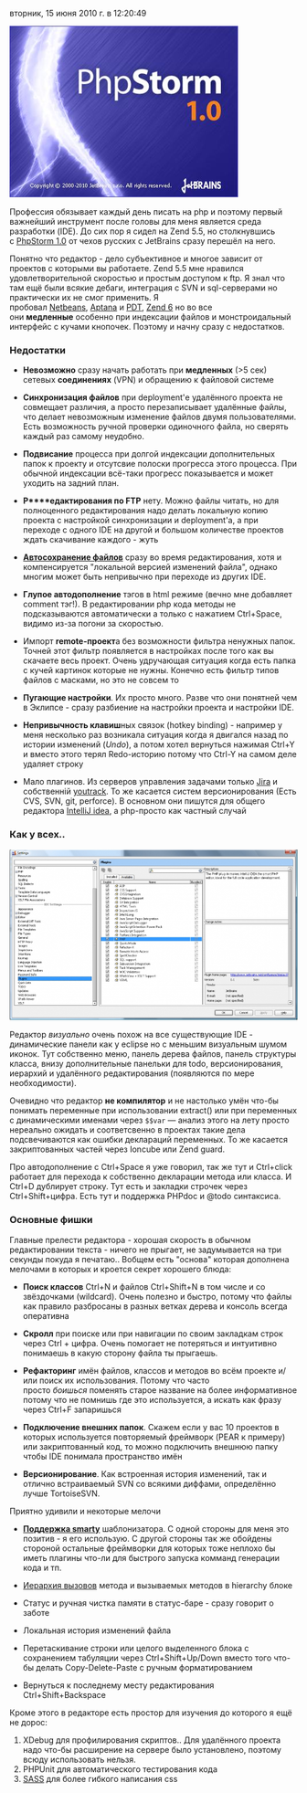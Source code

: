 вторник, 15 июня 2010 г. в 12:20:49

![](img/Pasted%20image%2020241020014706.png)

Профессия обязывает каждый день писать на php и поэтому первый важнейший инструмент после головы для меня является среда разработки (IDE). До сих пор я сидел на Zend 5.5, но столкнувшись с [PhpStorm 1.0](http://www.jetbrains.com/phpstorm/index.html#PHP-editor) от чехов русских с JetBrains сразу перешёл на него.

Понятно что редактор - дело субъективное и многое зависит от проектов с которыми вы работаете. Zend 5.5 мне нравился удовлетворительной скоростью и простым доступом к ftp. Я знал что там ещё были всякие дебаги, интеграция с SVN и sql-серверами но практически их не смог применить. Я пробовал [Netbeans](http://netbeans.org/features/php/), [Aptana](http://www.aptana.com/) и [PDT](http://www.eclipse.org/pdt/), [Zend 6](http://www.zend.com/products/studio/) но во все они **медленные** особенно при индексации файлов и монстроидальный интерфейс с кучами кнопочек. Поэтому и начну сразу с недостатков.


### Недостатки

- **Невозможно** сразу начать работать при **медленных** (>5 сек) сетевых **соединениях** (VPN) и обращению к файловой системе  
    
- **Синхронизация файлов** при deployment'е удалённого проекта не совмещает различия, а просто перезаписывает удалённые файлы, что делает невозможным изменение файлов двумя пользователями. Есть возможность ручной проверки одиночного файла, но сверять каждый раз самому неудобно.  
    
- **Подвисание** процесса при долгой индексации дополнительных папок к проекту и отсутсвие полоски прогресса этого процесса. При обычной индексации всё-таки прогресс показывается и может уходить на задний план.  
    
- **Р****едактирования по FTP** нету. Можно файлы читать, но для полноценного редактирования надо делать локальную копию проекта с настройкой синхронизации и deployment'а, а при переходе с одного IDE на другой и большом количестве проектов ждать скачивание каждого - жуть
- [**Автосохранение файлов**](http://blogs.jetbrains.com/webide/2009/10/do-not-bother-saving-files-anymore/) сразу во время редактирования, хотя и компенсируется "локальной версией изменений файла", однако многим может быть непривычно при переходе из других IDE.
- **Глупое автодополнение** тэгов в html режиме (вечно мне добавляет comment тэг!). В редактировании php кода методы не подсказываются автоматически а только с нажатием Ctrl+Space, видимо из-за погони за скоростью.
- Импорт **remote-проект**а без возможности фильтра ненужных папок. Точней этот фильтр появляется в настройках после того как вы скачаете весь проект. Очень удручающая ситуация когда есть папка с кучей картинок которые не нужны. Конечно есть фильтр типов файлов с масками, но это не совсем то  
    
- **Пугающие настройки**. Их просто много. Разве что они понятней чем в Эклипсе - сразу разбиение на настройки проекта и настройки IDE.  
    
- **Непривычность клавиш**ных связок (hotkey binding) - например у меня несколько раз возникала ситуация когда я двигался назад по истории изменений (_Undo_), а потом хотел вернуться нажимая Ctrl+Y и вместо этого терял Redo-историю потому что Ctrl-Y на самом деле удаляет строку
- Мало плагинов. Из серверов управления задачами только [Jira](http://www.atlassian.com/software/jira/) и собственній [youtrack](http://www.jetbrains.com/youtrack/). То же касается систем версионирования (Есть CVS, SVN, git, perforce). В основном они пишутся для общего редактора [IntelliJ idea](http://www.jetbrains.com/idea/), а php-просто как частный случай  
    

### Как у всех..  

![](img/Pasted%20image%2020241020014731.png)

Редактор _визуально_ очень похож на все существующие IDE - динамические панели как у eclipse но с меньшим визуальным шумом иконок. Тут собственно меню, панель дерева файлов, панель структуры класса, внизу дополнительные панельки для todo, версионирования, иерархий и удалённого редактирования (появляются по мере необходимости).

Очевидно что редактор **не компилятор** и не настолько умён что-бы понимать переменные при использовании extract() или при переменных с динамическими именами через `$$var` — анализ этого на лету просто нереально ожидать и соответсвенно в проектах такие дела подсвечиваются как ошибки деклараций переменных. То же касается закриптованных частей через Ioncube или Zend guard.  

Про автодополнение с Ctrl+Space я уже говорил, так же тут и Ctrl+click работает для перехода к собственно декларации метода или класса. И Ctrl+D дублирует строку. Тут есть и закладки строчек через Ctrl+Shift+цифра. Есть тут и поддержка PHPdoc и @todo синтаксиса.  

### Основные фишки

Главные прелести редактора - хорошая скорость в обычном редактировании текста - ничего не прыгает, не задумывается на три секунды покуда я печатаю.. Вобщем есть "основа" которая дополнена мелочами в которых и кроется секрет хорошего блюда:  

- **Поиск классов** Ctrl+N и файлов Ctrl+Shift+N в том числе и со звёздочками (wildcard). Очень полезно и быстро, потому что файлы как правило разбросаны в разных ветках дерева и консоль всегда оперативна  
    
- **Скролл** при поиске или при навигации по своим закладкам строк через Ctrl + цифра. Очень помогает не потеряться и интуитивно понимаешь в какую сторону файла ты прыгаешь.
- **Рефакторинг** имён файлов, классов и методов во всём проекте и/или поиск их использования. Потому что часто просто _боишься_ поменять старое название на более информативное потому что не помнишь где это используется, а искать как фразу через Ctrl+F запаришься
- **Подключение внешних папок**. Скажем если у вас 10 проектов в которых используется повторяемый фреймворк (PEAR к примеру) или закриптованный код, то можно подключить внешнюю папку чтобы IDE понимала пространство имён
- **Версионирование**. Как встроенная история изменений, так и отлично встраиваемый SVN со всякими диффами, определённо лучше TortoiseSVN.

Приятно удивили и некоторые мелочи  

- [**Поддержка smarty**](http://blogs.jetbrains.com/webide/2009/12/smarty-templates-editing-support-in-web-ide/) шаблонизатора. С одной стороны для меня это позитив - я его использую. С другой стороны так же обойдены стороной остальные фреймворки для которых тоже неплохо бы иметь плагины что-ли для быстрого запуска комманд генерации кода и тп.
- [Иерархия вызовов](http://blogs.jetbrains.com/webide/2009/10/php-hierarchy-view-actions/) метода и вызываемых методов в hierarchy блоке  
    
- Статус и ручная чистка памяти в статус-баре - сразу говорит о заботе
- Локальная история изменений файла
- Перетаскивание строки или целого выделенного блока с сохранением табуляции через Ctrl+Shift+Up/Down вместо того что-бы делать Copy-Delete-Paste с ручным форматированием
- Вернуться к последнему месту редактирования Сtrl+Shift+Backspace

Кроме этого в редакторе есть простор для изучения до которого я ещё не дорос:  

1. XDebug для профилирования скриптов.. Для удалённого проекта надо что-бы расширение на сервере было установлено, поэтому всюду использовать нельзя.  
2. PHPUnit для автоматического тестирования кода
3. [SASS](http://sass-lang.com/) для более гибкого написания css